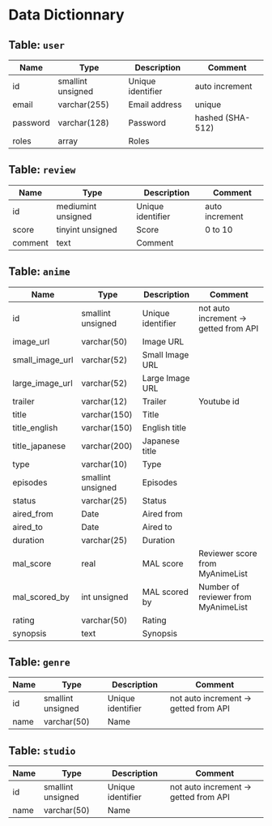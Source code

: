 # Data Dictionnary

## Table: `user`
| Name | Type | Description | Comment|
| --- | --- | --- | --- |
| id | smallint unsigned | Unique identifier | auto increment |
| email | varchar(255) | Email address | unique |
| password | varchar(128) | Password | hashed (SHA-512) |
| roles | array | Roles | |

## Table: `review`
| Name | Type | Description | Comment |
| --- | --- | --- | --- |
| id | mediumint unsigned | Unique identifier | auto increment |
| score | tinyint unsigned | Score | 0 to 10 |
| comment | text | Comment |  |

## Table: `anime`

| Name | Type | Description | Comment |
| --- | --- | --- | --- |
| id | smallint unsigned | Unique identifier | not auto increment -> getted from API |
| image_url | varchar(50) | Image URL |  |
| small_image_url | varchar(52) | Small Image URL |  |
| large_image_url | varchar(52) | Large Image URL |  |
trailer | varchar(12) | Trailer | Youtube id |
title | varchar(150) | Title |  |
title_english | varchar(150) | English title |  |
title_japanese | varchar(200) | Japanese title |  |
type | varchar(10) | Type |  |
episodes | smallint unsigned | Episodes | |
status | varchar(25) | Status |  |
aired_from | Date | Aired from |  |
aired_to | Date | Aired to |  |
duration | varchar(25) | Duration |  |
mal_score | real | MAL score | Reviewer score from MyAnimeList |
mal_scored_by | int unsigned | MAL scored by | Number of reviewer from MyAnimeList |
rating | varchar(50) | Rating |  |
synopsis | text | Synopsis |  |

## Table: `genre`

| Name | Type | Description | Comment |
| --- | --- | --- | --- |
| id | smallint unsigned | Unique identifier | not auto increment -> getted from API |
| name | varchar(50) | Name |  |

## Table: `studio`

| Name | Type | Description | Comment |
| --- | --- | --- | --- |
| id | smallint unsigned | Unique identifier | not auto increment -> getted from API |
| name | varchar(50) | Name |  |
